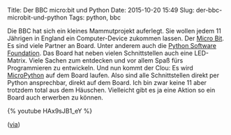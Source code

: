 Title: Der BBC micro:bit und Python
Date: 2015-10-20 15:49
Slug: der-bbc-microbit-und-python
Tags: python, bbc

Die BBC hat sich ein kleines Mammutprojekt auferlegt. Sie wollen jedem 11 Jährigen in England ein Computer-Device zukommen lassen. Der [Micro Bit](https://en.wikipedia.org/wiki/Micro_Bit). Es sind viele Partner an Board. Unter anderem auch die [Python Software Foundation](http://pyfound.blogspot.de/2015/03/bbc-launches-microbit.html). Das Board hat neben vielen Schnittstellen auch eine LED-Matrix. Viele Sachen zum entdecken und vor allem Spaß fürs Programmieren zu entwickeln. Und nun kommt der Clou: Es wird [MicroPython](https://micropython.org/) auf dem Board laufen. Also sind alle Schnittstellen direkt per Python ansprechbar, direkt auf dem Board. Ich bin zwar keine 11 aber trotzdem total aus dem Häuschen. Vielleicht gibt es ja eine Aktion so ein Board auch erwerben zu können.

{% youtube HAx9sJB1_eY %}

([via](http://ntoll.org/article/story-micropython-on-microbit))
